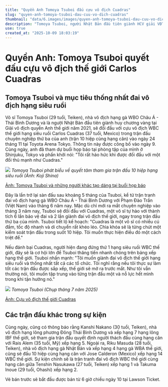 ```yaml
---
title: "Quyền Anh Tomoya Tsuboi đấu cựu vô địch Cuadras"
slug: "quyen-anh-tomoya-tsuboi-dau-cuu-vo-dich-cuadras"
thumbnail: "data/6.images/images/quyen-anh-tomoya-tsuboi-dau-cuu-vo-dich-cuadras.webp"
description: "Tomoya Tsuboi, người Nhật Bản đầu tiên giành HCV giải VĐTG quyền Anh, sẽ đối đầu với cựu vô địch thế giới Carlos Cuadras vào ngày 24/11 trong trận đấu chuyên nghiệp thứ ba của mình, với mục tiêu thống nhất đai vô địch hạng siêu ruồi."
use: true
created_at: "2025-10-09 18:03:19"
---
```


# Quyền Anh: Tomoya Tsuboi quyết đấu cựu vô địch thế giới Carlos Cuadras

## Tomoya Tsuboi và mục tiêu thống nhất đai vô địch hạng siêu ruồi

Võ sĩ Tomoya Tsuboi (29 tuổi, Teiken), nhà vô địch hạng gà WBO Châu Á - Thái Bình Dương và là người Nhật Bản đầu tiên giành huy chương vàng tại Giải vô địch quyền Anh thế giới năm 2021, sẽ đối đầu với cựu vô địch WBC thế giới hạng siêu ruồi Carlos Cuadras (37 tuổi, Mexico) trong trận đấu chuyên nghiệp thứ ba của anh (trận 10 hiệp cùng hạng cân) vào ngày 24 tháng 11 tại Toyota Arena Tokyo. Thông tin này được công bố vào ngày 9. Cùng ngày, anh đã tham dự buổi họp báo tại phòng tập của mình ở Shinjuku, Tokyo và phấn khởi nói: "Tôi rất háo hức khi được đối đầu với một đối thủ mạnh như Cuadras."

![](/images/20251009-40090793-nksports-000-4-view.webp)
*Tomoya Tsuboi phát biểu về quyết tâm tham gia trận đấu 10 hiệp hạng siêu ruồi (Ảnh: Koji Shina)*

[Ảnh: Tomoya Tsuboi và những người khác tạo dáng tại buổi họp báo](https://www.nikkansports.com/battle/photonews/photonews_nsInc_202510090000793-1.html?utm_source=headlines.yahoo.co.jp&utm_medium=referral&utm_campaign=11%E3%83%BB24)

Đây là lần trở lại sàn đấu sau khoảng 5 tháng của Tsuboi, kể từ trận tranh đai vô địch hạng gà WBO Châu Á - Thái Bình Dương với Phạm Đào Trần (Việt Nam) vào tháng 6 năm nay. Mặc dù chỉ mới ra mắt chuyên nghiệp vào tháng 3 năm nay, Tsuboi sẽ đối đầu với Cuadras, một võ sĩ tự hào với thành tích 6 lần bảo vệ đai và 2 lần giành đai vô địch thế giới, ngay trong trận đấu thứ ba của mình. Tsuboi tiết lộ kế hoạch: "Cuadras là một võ sĩ có nhiều cú đấm, tốc độ nhanh và di chuyển rất khéo léo. Chìa khóa sẽ là từng chút một kiểm soát trận đấu trong suốt 10 hiệp. Tôi muốn thực hiện điều đó một cách triệt để."

Nếu đánh bại Cuadras, người hiện đang đứng thứ 1 hạng siêu ruồi WBC thế giới, đây sẽ là cơ hội lớn để Tsuboi thăng tiến nhanh chóng trên bảng xếp hạng thế giới. Tsuboi nhấn mạnh: "Tôi muốn giành đai vô địch thế giới hạng siêu ruồi và thống nhất tất cả các tổ chức. Tôi nghĩ rằng nếu tôi thực sự làm tốt các trận đấu được sắp xếp, thế giới sẽ mở ra trước mắt. Như tôi vẫn thường nói, tôi muốn tập trung vào từng trận đấu một và nỗ lực hết mình trong khi tận hưởng nó."

![](/images/20251009-40090328-nksports-000-3-view.webp)
*Tomoya Tsuboi (Chụp tháng 7 năm 2025)*

[Ảnh: Cựu vô địch thế giới Cuadras](https://www.nikkansports.com/battle/photonews/photonews_nsInc_202510090000328-1.html?utm_source=headlines.yahoo.co.jp&utm_medium=referral&utm_campaign=%E3%82%B0%E3%80%91%E4%B8%96%E7%95%8C%E9%87%91)

## Các trận đấu khác trong sự kiện

Cùng ngày, cũng có thông báo rằng Kanshi Nakano (30 tuổi, Teiken), nhà vô địch hạng lông phương Đông Thái Bình Dương và xếp hạng 7 hạng lông IBF thế giới, sẽ tham gia trận đấu quyết định người thách đấu cùng hạng cân với Rais Alem (35 tuổi, Mỹ) xếp hạng 5. Ngoài ra, Riku Masuda (28 tuổi, Teiken), nhà vô địch hạng gà Nhật Bản và xếp hạng 4 hạng gà WBA thế giới, cũng sẽ đấu 10 hiệp cùng hạng cân với Jose Calderon (Mexico) xếp hạng 14 WBC thế giới. Sự kiện chính sẽ là trận tranh đai vô địch WBC thế giới cùng hạng cân giữa Tenshin Nasukawa (27 tuổi, Teiken) xếp hạng 1 và Takuma Inoue (29 tuổi, Ohashi) xếp hạng 2.

Vé bán trước sẽ bắt đầu được bán từ 6 giờ chiều ngày 10 tại Lawson Ticket.